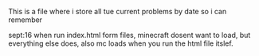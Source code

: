 This is a file where i store all tue current problems by date so i can remember



sept:16 when run index.html form files, minecraft dosent want to load, but everything else does, also mc loads when you run the html file itslef.